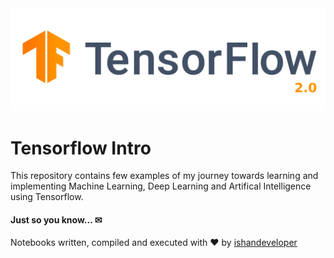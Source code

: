 <img src="https://github.com/ishandeveloper/Tensorflow_Intro/blob/master/hero.png?raw=false">

# Tensorflow Intro
This repository contains few examples of my journey towards learning and implementing Machine Learning, Deep Learning and Artifical Intelligence using Tensorflow.




#### Just so you know... ✉
Notebooks written, compiled and executed with ♥ by <a href="https://github.com/ishandeveloper">ishandeveloper</a>
